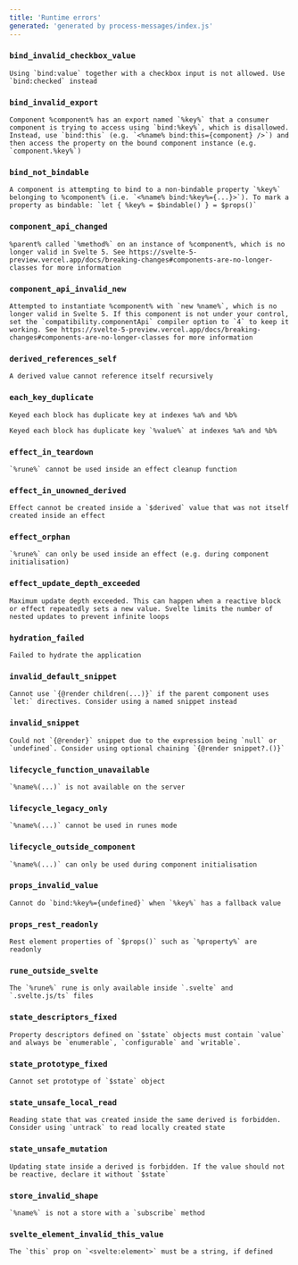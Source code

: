 ```yaml
---
title: 'Runtime errors'
generated: 'generated by process-messages/index.js'
---
```


### `bind_invalid_checkbox_value`

```
Using `bind:value` together with a checkbox input is not allowed. Use `bind:checked` instead
```

### `bind_invalid_export`

```
Component %component% has an export named `%key%` that a consumer component is trying to access using `bind:%key%`, which is disallowed. Instead, use `bind:this` (e.g. `<%name% bind:this={component} />`) and then access the property on the bound component instance (e.g. `component.%key%`)
```

### `bind_not_bindable`

```
A component is attempting to bind to a non-bindable property `%key%` belonging to %component% (i.e. `<%name% bind:%key%={...}>`). To mark a property as bindable: `let { %key% = $bindable() } = $props()`
```

### `component_api_changed`

```
%parent% called `%method%` on an instance of %component%, which is no longer valid in Svelte 5. See https://svelte-5-preview.vercel.app/docs/breaking-changes#components-are-no-longer-classes for more information
```

### `component_api_invalid_new`

```
Attempted to instantiate %component% with `new %name%`, which is no longer valid in Svelte 5. If this component is not under your control, set the `compatibility.componentApi` compiler option to `4` to keep it working. See https://svelte-5-preview.vercel.app/docs/breaking-changes#components-are-no-longer-classes for more information
```

### `derived_references_self`

```
A derived value cannot reference itself recursively
```

### `each_key_duplicate`

```
Keyed each block has duplicate key at indexes %a% and %b%
```

```
Keyed each block has duplicate key `%value%` at indexes %a% and %b%
```

### `effect_in_teardown`

```
`%rune%` cannot be used inside an effect cleanup function
```

### `effect_in_unowned_derived`

```
Effect cannot be created inside a `$derived` value that was not itself created inside an effect
```

### `effect_orphan`

```
`%rune%` can only be used inside an effect (e.g. during component initialisation)
```

### `effect_update_depth_exceeded`

```
Maximum update depth exceeded. This can happen when a reactive block or effect repeatedly sets a new value. Svelte limits the number of nested updates to prevent infinite loops
```

### `hydration_failed`

```
Failed to hydrate the application
```

### `invalid_default_snippet`

```
Cannot use `{@render children(...)}` if the parent component uses `let:` directives. Consider using a named snippet instead
```

### `invalid_snippet`

```
Could not `{@render}` snippet due to the expression being `null` or `undefined`. Consider using optional chaining `{@render snippet?.()}`
```

### `lifecycle_function_unavailable`

```
`%name%(...)` is not available on the server
```

### `lifecycle_legacy_only`

```
`%name%(...)` cannot be used in runes mode
```

### `lifecycle_outside_component`

```
`%name%(...)` can only be used during component initialisation
```

### `props_invalid_value`

```
Cannot do `bind:%key%={undefined}` when `%key%` has a fallback value
```

### `props_rest_readonly`

```
Rest element properties of `$props()` such as `%property%` are readonly
```

### `rune_outside_svelte`

```
The `%rune%` rune is only available inside `.svelte` and `.svelte.js/ts` files
```

### `state_descriptors_fixed`

```
Property descriptors defined on `$state` objects must contain `value` and always be `enumerable`, `configurable` and `writable`.
```

### `state_prototype_fixed`

```
Cannot set prototype of `$state` object
```

### `state_unsafe_local_read`

```
Reading state that was created inside the same derived is forbidden. Consider using `untrack` to read locally created state
```

### `state_unsafe_mutation`

```
Updating state inside a derived is forbidden. If the value should not be reactive, declare it without `$state`
```

### `store_invalid_shape`

```
`%name%` is not a store with a `subscribe` method
```

### `svelte_element_invalid_this_value`

```
The `this` prop on `<svelte:element>` must be a string, if defined
```
